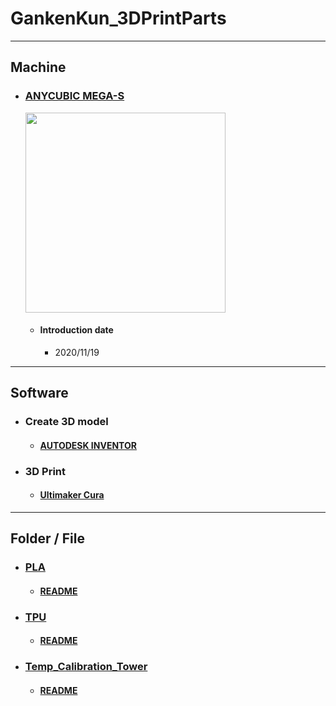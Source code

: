 # GankenKun_3DPrintParts

---
## Machine
- ### [ANYCUBIC MEGA-S](https://www.amazon.co.jp/ANYCUBIC-3D%E3%83%97%E3%83%AA%E3%83%B3%E3%82%BF%E3%83%BC-%E6%97%A5%E6%9C%AC%E8%AA%9E%E5%8F%96%E6%89%B1%E8%AA%AC%E6%98%8E%E6%9B%B8%E4%BB%98%E5%B1%9E-Titan%E6%8A%BC%E5%87%BA%E6%A9%9F-3DPrinter/dp/B07J5P3SP9)

  <img src="https://user-images.githubusercontent.com/53966390/104807974-42580b80-5826-11eb-8c6e-8e53cb95a287.png" width="320px">

  - #### Introduction date
    - 2020/11/19
---
## Software
- ### Create 3D model
  - #### [AUTODESK INVENTOR](https://www.autodesk.co.jp/products/inventor)

- ### 3D Print
  - #### [Ultimaker Cura](https://ultimaker.com/ja/software/ultimaker-cura)

---
## Folder / File
- ### [PLA](/PLA)
  - #### [README](/PLA/README.md)

- ### [TPU](/TPU)
  - #### [README](/TPU/README.md)

- ### [Temp_Calibration_Tower](/Temp_Calibration_Tower)
  - #### [README](/Temp_Calibration_Tower/README.md)
